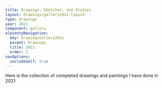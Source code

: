```yaml
---
title: Drawings, Sketches, and Studies
layout: drawings/gallery2021.liquid
type: drawings
year: 2021
component: gallery
eleventyNavigation:
  key: DrawingsGallery2021
  parent: Drawings
  title: 2021
  order: 2
navOptions:
  includeSelf: true
---
```


Here is the collection of completed drawings and paintings I have done in 2021
